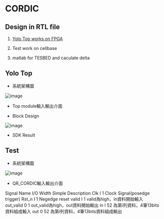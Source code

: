 # CORDIC
## Design in RTL file
1. [Yolo Top works on FPGA](##Yolo-Top)

2. Test work on cellbase

3. matlab for TESBED and caculate delta

## Yolo Top

- 系統架構圖

![image](https://user-images.githubusercontent.com/97605863/202997122-d862c743-5413-4490-8203-e70f6ae453db.png)

- Top module輸入輸出介面

- Block Design

![image](https://user-images.githubusercontent.com/97605863/202997602-5382c8e9-5f31-44d7-be32-c88013301338.png)

- SDK Result

## Test

- 系統架構圖

![image](https://user-images.githubusercontent.com/97605863/202998033-fd78c170-3ba8-49e4-8a14-2e1fd9ac8acf.png)

- QR_CORDIC輸入輸出介面

Signal Name	I/O	Width	Simple Description
Clk	I	1	Clock Signal(posedge trigger)
Rst_n	I	1	Negedge reset
valid	I	1	valid為high，in資料開始輸入
out_valid	0	1	out_valid為high，out資料開始輸出
in	I	52	為第i列資料，4筆13bits資料組成輸入
out	0	52	為第i列資料，4筆13bits資料組成輸出

